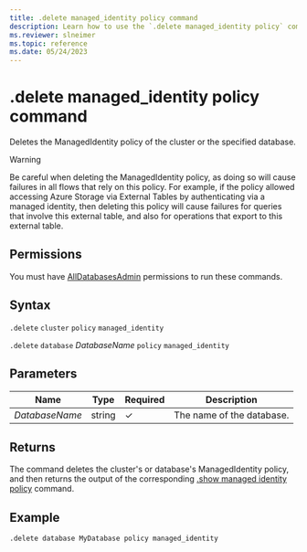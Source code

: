 ```yaml
---
title: .delete managed_identity policy command
description: Learn how to use the `.delete managed_identity policy` command to delete the ManagedIdentity policy of a cluster or a specified database.
ms.reviewer: slneimer
ms.topic: reference
ms.date: 05/24/2023
---
```

# .delete managed_identity policy command

Deletes the ManagedIdentity policy of the cluster or the specified database.

> [!WARNING]
> Be careful when deleting the ManagedIdentity policy, as doing so will cause failures in all flows that rely on this policy. For example, if the policy allowed accessing Azure Storage via External Tables by authenticating via a managed identity, then deleting this policy will cause failures for queries that involve this external table, and also for operations that export to this external table.

## Permissions

You must have [AllDatabasesAdmin](access-control/role-based-access-control.md) permissions to run these commands.

## Syntax

`.delete` `cluster` `policy` `managed_identity`

`.delete` `database` *DatabaseName* `policy` `managed_identity`

## Parameters

|Name|Type|Required|Description|
|--|--|--|--|
|*DatabaseName*|string|&check;|The name of the database.|

## Returns

The command deletes the cluster's or database's ManagedIdentity policy, and then returns the output of the corresponding [.show managed identity policy](show-managed-identity-policy-command.md) command.

## Example

```kusto
.delete database MyDatabase policy managed_identity
```
